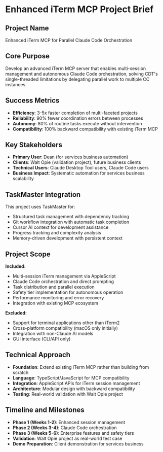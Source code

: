 # Enhanced iTerm MCP Project Brief

## Project Name
Enhanced iTerm MCP for Parallel Claude Code Orchestration

## Core Purpose
Develop an advanced iTerm MCP server that enables multi-session management and autonomous Claude Code orchestration, solving CDT's single-threaded limitations by delegating parallel work to multiple CC instances.

## Success Metrics
- **Efficiency**: 3-5x faster completion of multi-faceted projects
- **Reliability**: 90% fewer coordination errors between processes  
- **Autonomy**: 80% of routine tasks execute without intervention
- **Compatibility**: 100% backward compatibility with existing iTerm MCP

## Key Stakeholders
- **Primary User**: Dean (for services business automation)
- **Clients**: Walt Opie (validation project), future business clients
- **Technical Users**: Claude Desktop Tool users, Claude Code users
- **Business Impact**: Systematic automation for services business scalability

## TaskMaster Integration
This project uses TaskMaster for:
- Structured task management with dependency tracking
- Git workflow integration with automatic task completion
- Cursor AI context for development assistance
- Progress tracking and complexity analysis
- Memory-driven development with persistent context

## Project Scope
**Included:**
- Multi-session iTerm management via AppleScript
- Claude Code orchestration and direct prompting
- Task distribution and parallel execution
- Safety tier implementation for autonomous operation
- Performance monitoring and error recovery
- Integration with existing MCP ecosystem

**Excluded:**
- Support for terminal applications other than iTerm2
- Cross-platform compatibility (macOS only initially)
- Integration with non-Claude AI models
- GUI interface (CLI/API only)

## Technical Approach
- **Foundation**: Extend existing iTerm MCP rather than building from scratch
- **Language**: TypeScript/JavaScript for MCP compatibility
- **Integration**: AppleScript APIs for iTerm session management
- **Architecture**: Modular design with backward compatibility
- **Testing**: Real-world validation with Walt Opie project

## Timeline and Milestones
- **Phase 1 (Weeks 1-2)**: Enhanced session management
- **Phase 2 (Weeks 3-4)**: Claude Code orchestration
- **Phase 3 (Weeks 5-6)**: Enterprise features and safety tiers
- **Validation**: Walt Opie project as real-world test case
- **Demo Preparation**: Client demonstration for services business
